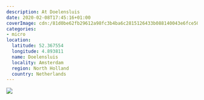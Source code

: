 ```yaml
---
description: At Doelensluis
date: 2020-02-08T17:45:16+01:00
coverImage: cdn:/81d0be62fb29612a98fc3b4ba6c2815126433b088140043e6fce5080f5a02e06
categories:
- micro
location:
  latitude: 52.367554
  longitude: 4.893811
  name: Doelensluis
  locality: Amsterdam
  region: North Holland
  country: Netherlands
---
```


![](cdn:/81d0be62fb29612a98fc3b4ba6c2815126433b088140043e6fce5080f5a02e06?class=fw)
